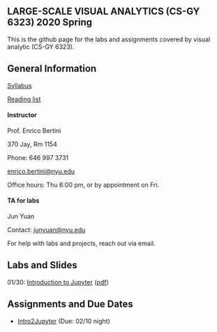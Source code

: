 ## LARGE-SCALE VISUAL ANALYTICS (CS-GY 6323) 2020 Spring

This is the github page for the labs and assignments covered by visual analytic (CS-GY 6323). 

## General Information

[Syllabus](https://docs.google.com/document/d/1iW3myLJUXqfOTKBdMSiO8fIGCb1TxJq1yEj0DgTE44Y/edit?usp=sharing)

[Reading list]()

#### Instructor

Prof. Enrico Bertini

370 Jay, Rm 1154

Phone: 646 997 3731

enrico.bertini@nyu.edu

Office hours: Thu 6:00 pm, or by appointment on Fri.

#### TA for labs

Jun Yuan

Contact: junyuan@nyu.edu

For help with labs and projects, reach out via email.

## Labs and Slides

01/30: [Introduction to Jupyter](https://docs.google.com/presentation/d/1Jqb5S6pQGkReVEJdJLrvOud_iT2w7oveLxHO4RgHduo/edit?usp=sharing) ([pdf](https://github.com/nyuvis/visual_analytics_course/blob/master/labs/lab1_Jupyter/Intro2Jupyter.pdf))

## Assignments and Due Dates

- [Intro2Jupyter](https://github.com/nyuvis/visual_analytics_course/tree/master/assignment/assignment1_intro2Jupyter) (Due: 02/10 night)